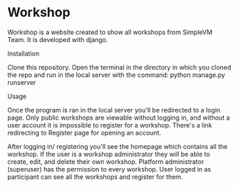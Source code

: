 # Workshop

Workshop is a website created to show all workshops from SimpleVM Team. It is developed with django.

Installation

Clone this repository. Open the terminal in the directory in which you cloned the repo and run in the local server with the command:
python manage.py runserver

Usage

Once the program is ran in the local server you'll be redirected to a login page. Only public workshops are viewable without logging in, and without a user account it is impossible to register for a workshop. There's a link redirecting to Register page for opening an account. 

After logging in/ registering you'll see the homepage which contains all the workshop. If the user is a workshop administrator they will be able to create, edit, and delete their own workshop. Platform administrator (superuser) has the permission to every workshop. User logged in as participant can see all the workshops and register for them.
